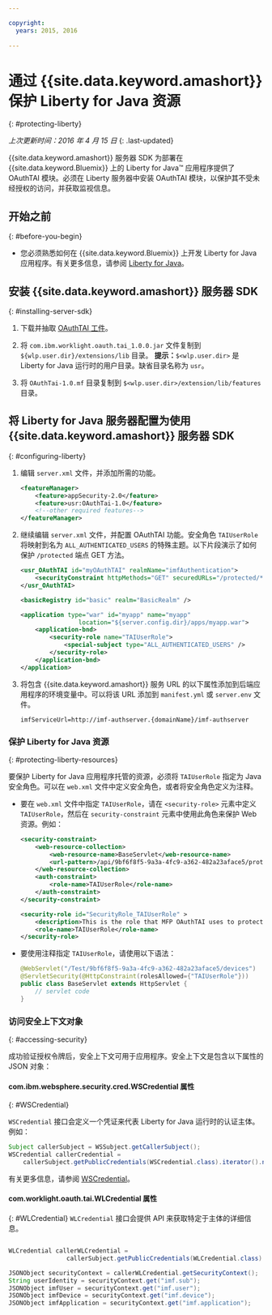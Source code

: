 ```yaml
---

copyright:
  years: 2015, 2016
  
---
```


# 通过 {{site.data.keyword.amashort}} 保护 Liberty for Java 资源
{: #protecting-liberty}

*上次更新时间：2016 年 4 月 15 日*
{: .last-updated}


{{site.data.keyword.amashort}} 服务器 SDK 为部署在 {{site.data.keyword.Bluemix}} 上的 Liberty for Java&trade; 应用程序提供了 OAuthTAI 模块。必须在 Liberty 服务器中安装 OAuthTAI 模块，以保护其不受未经授权的访问，并获取监视信息。

## 开始之前
{: #before-you-begin}
* 您必须熟悉如何在 {{site.data.keyword.Bluemix}} 上开发 Liberty for Java 应用程序。有关更多信息，请参阅 [Liberty for Java](https://console.{DomainName}/docs/runtimes/liberty/index.html)。

## 安装 {{site.data.keyword.amashort}} 服务器 SDK
{: #installing-server-sdk}

1. 下载并抽取 [OAuthTAI 工件](https://imf-tai.{DomainName}/public/TAI.zip)。

1. 将 `com.ibm.worklight.oauth.tai_1.0.0.jar` 文件复制到 `${wlp.user.dir}/extensions/lib` 目录。
	**提示：**`$<wlp.user.dir>` 是 Liberty for Java 运行时的用户目录。缺省目录名称为 `usr`。

1. 将 `OAuthTai-1.0.mf` 目录复制到 `$<wlp.user.dir>/extension/lib/features` 目录。


## 将 Liberty for Java 服务器配置为使用 {{site.data.keyword.amashort}} 服务器 SDK
{: #configuring-liberty}

1. 编辑 `server.xml` 文件，并添加所需的功能。

	```XML
	<featureManager>
		<feature>appSecurity-2.0</feature>
		<feature>usr:OAuthTai-1.0</feature>
		<!--other required features-->
	</featureManager>

	```
1. 继续编辑 `server.xml` 文件，并配置 OAuthTAI 功能。安全角色 `TAIUserRole` 将映射到名为 `ALL_AUTHENTICATED_USERS` 的特殊主题。以下片段演示了如何保护 `/protected` 端点 GET 方法。

	```XML
	<usr_OAuthTAI id="myOAuthTAI" realmName="imfAuthentication">
		<securityConstraint httpMethods="GET" securedURLs="/protected/*"/>
	</usr_OAuthTAI>

	<basicRegistry id="basic" realm="BasicRealm" />

	<application type="war" id="myapp" name="myapp"
					location="${server.config.dir}/apps/myapp.war">
		<application-bnd>
			<security-role name="TAIUserRole">
				<special-subject type="ALL_AUTHENTICATED_USERS" />
			</security-role>
		</application-bnd>
	</application>
	```

1. 将包含 {{site.data.keyword.amashort}} 服务 URL 的以下属性添加到后端应用程序的环境变量中。可以将该 URL 添加到 `manifest.yml` 或 `server.env` 文件。

	```
	imfServiceUrl=http://imf-authserver.{domainName}/imf-authserver
	```

### 保护 Liberty for Java 资源
{: #protecting-liberty-resources}

要保护 Liberty for Java 应用程序托管的资源，必须将 `TAIUserRole` 指定为 Java 安全角色。可以在 `web.xml` 文件中定义安全角色，或者将安全角色定义为注释。

* 要在 `web.xml` 文件中指定 `TAIUserRole`，请在 `<security-role>` 元素中定义 `TAIUserRole`，然后在 `security-constraint` 元素中使用此角色来保护 Web 资源。例如：


	```XML
	<security-constraint>
		<web-resource-collection>
			<web-resource-name>BaseServlet</web-resource-name>
			<url-pattern>/api/9bf6f8f5-9a3a-4fc9-a362-482a23aface5/protected</url-pattern>
		</web-resource-collection>
		<auth-constraint>
			<role-name>TAIUserRole</role-name>
		</auth-constraint>
	</security-constraint>

	<security-role id="SecurityRole_TAIUserRole" >
		<description>This is the role that MFP OAuthTAI uses to protect the resource, and it is required to be mapped to 'ALL_AUTHENTICATED_USERS' in Liberty</description>
		<role-name>TAIUserRole</role-name>
	</security-role>
	```

* 要使用注释指定 `TAIUserRole`，请使用以下语法：

	```Java
	@WebServlet("/Test/9bf6f8f5-9a3a-4fc9-a362-482a23aface5/devices")
	@ServletSecurity(@HttpConstraint(rolesAllowed={"TAIUserRole"}))
	public class BaseServlet extends HttpServlet {
	    // servlet code
	}
	```

### 访问安全上下文对象
{: #accessing-security}

成功验证授权令牌后，安全上下文可用于应用程序。安全上下文是包含以下属性的 JSON 对象：

#### com.ibm.websphere.security.cred.WSCredential 属性
{: #WSCredential}

`WSCredential` 接口会定义一个凭证来代表 Liberty for Java 运行时的认证主体。例如：

```Java
Subject callerSubject = WSSubject.getCallerSubject();
WSCredential callerCredential =
    callerSubject.getPublicCredentials(WSCredential.class).iterator().next();
```
有关更多信息，请参阅 [WSCredential](http://www-01.ibm.com/support/knowledgecenter/api/content/nl/en-us/SSEQTP_7.0.0/com.ibm.websphere.javadoc.doc/web/apidocs/index.html?com/ibm/websphere/security/cred/WSCredential.html)。

#### com.worklight.oauth.tai.WLCredential 属性
{: #WLCredential}
`WLCredential` 接口会提供 API 来获取特定于主体的详细信息。

```Java

WLCredential callerWLCredential =
				callerSubject.getPublicCredentials(WLCredential.class).iterator().next();

JSONObject securityContext = callerWLCredential.getSecurityContext();
String userIdentity = securityContext.get("imf.sub");
JSONObject imfUser = securityContext.get("imf.user");
JSONObject imfDevice = securityContext.get("imf.device");
JSONObject imfApplication = securityContext.get("imf.application");

```
